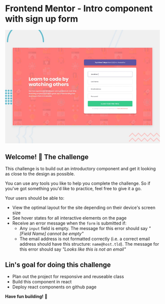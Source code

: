 # Frontend Mentor - Intro component with sign up form

![Design preview for the Intro component with sign up form coding challenge](./design/desktop-preview.jpg)

## Welcome! 👋 The challenge

This challenge is to build out an introductory component and get it looking as close to the design as possible.

You can use any tools you like to help you complete the challenge. So if you've got something you'd like to practice, feel free to give it a go.

Your users should be able to:

- View the optimal layout for the site depending on their device's screen size
- See hover states for all interactive elements on the page
- Receive an error message when the `form` is submitted if:
  - Any `input` field is empty. The message for this error should say *"[Field Name] cannot be empty"*
  - The email address is not formatted correctly (i.e. a correct email address should have this structure: `name@host.tld`). The message for this error should say *"Looks like this is not an email"*


## Lin's goal for doing this challenge

- Plan out the project for responsive and reuseable class
- Build this component in react
- Deploy react components on github page

**Have fun building!** 🚀

